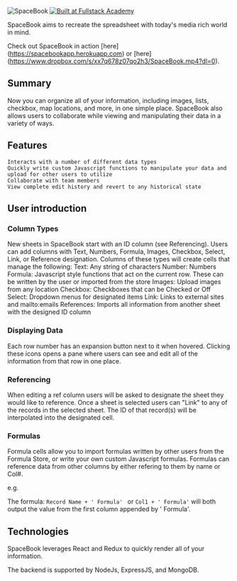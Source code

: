 ![SpaceBook](https://cdn.filestackcontent.com/RtKLuovRQBmEvxbC3JOs)
[![Built at Fullstack Academy](https://img.shields.io/badge/Built%20at-Fullstack%20Academy-red.svg?style=round-square)](http://fullstackacademy.com)

SpaceBook aims to recreate the spreadsheet with today's media rich world in mind. 

Check out SpaceBook in action [here] (https://spacebookapp.herokuapp.com) or [here] (https://www.dropbox.com/s/xx7q678z07qo2h3/SpaceBook.mp4?dl=0).

## Summary

Now you can organize all of your information, including images, lists, checkbox, map locations, and more, in one simple place. SpaceBook also allows users to collaborate while viewing and manipulating their data in a variety of ways. 

## Features

	Interacts with a number of different data types
	Quickly write custom Javascript functions to manipulate your data and upload for other users to utilize
	Collaborate with team members
	View complete edit history and revert to any historical state

## User introduction

### Column Types

New sheets in SpaceBook start with an ID column (see Referencing). Users can add columns with Text, Numbers, Formula, Images, Checkbox, Select, Link, or Reference designation. Columns of these types will create cells that manage the following:
	Text: Any string of characters
	Number: Numbers
	Formula: Javascript style functions that act on the current row. These can be written by the user or imported from the store
	Images: Upload images from any location
	Checkbox: Checkboxes that can be Checked or Off
	Select: Dropdown menus for designated items
	Link: Links to external sites and mailto:emails
	References: Imports all information from another sheet with the designed ID column

### Displaying Data

Each row number has an expansion button next to it when hovered. Clicking these icons opens a pane where users can see and edit all of the information from that row in one place. 

### Referencing

When editing a ref column users will be asked to designate the sheet they would like to reference. Once a sheet is selected users can "Link" to any of the records in the selected sheet. The ID of that record(s) will be interpolated into the designated cell.


### Formulas

Formula cells allow you to import formulas written by other users from the Formula Store, or write your own custom Javascript formulas. Formulas can reference data from other columns by either refering to them by name or Col#.

e.g.

The formula: `Record Name + ' Formula' ` or `Col1 + ' Formula'` will both output the value from the first column appended by ' Formula'.


## Technologies

SpaceBook leverages React and Redux to quickly render all of your information. 

The backend is supported by NodeJs, ExpressJS, and MongoDB. 





